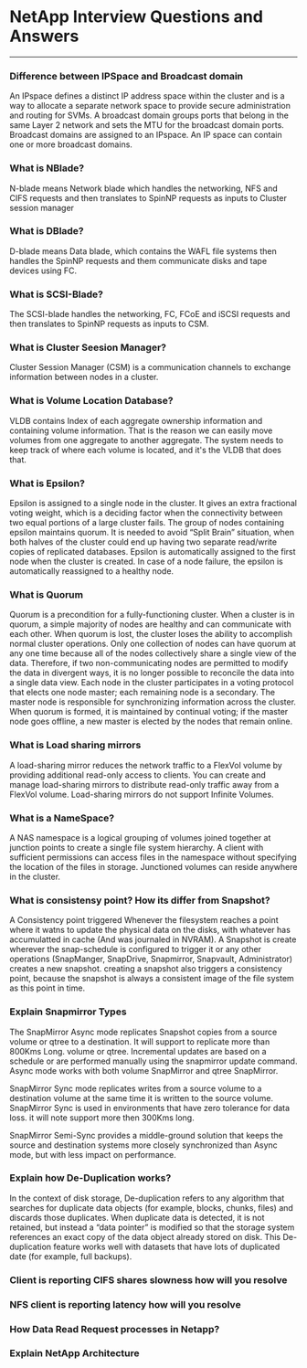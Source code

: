 # NetApp Interview Questions and Answers
_______________________________________________________

### Difference between IPSpace and Broadcast domain
An IPspace defines a distinct IP address space within the cluster and is a way to allocate a separate network space to provide secure administration and routing for SVMs.
A broadcast domain groups ports that belong in the same Layer 2 network and sets the MTU for the broadcast domain ports. Broadcast domains are assigned to an IPspace. An IP space can contain one or more broadcast domains.

### What is NBlade?
N-blade means Network blade which handles the networking, NFS and CIFS requests and then translates to SpinNP requests as inputs to Cluster session manager

### What is DBlade?
D-blade means Data blade, which contains the WAFL file systems then handles the SpinNP requests and them communicate disks and tape devices using FC.

### What is SCSI-Blade?
The SCSI-blade handles the networking, FC, FCoE and iSCSI requests and then translates to SpinNP requests as inputs to CSM.

### What is Cluster Seesion Manager?
Cluster Session Manager (CSM) is a communication channels to exchange information between nodes in a cluster.

### What is Volume Location Database?
VLDB contains Index of each aggregate ownership information and containing volume information. That is the reason we can easily move volumes from one aggregate to another aggregate. The system needs to keep track of where each volume is located, and it's the VLDB that does that.

### What is Epsilon?
Epsilon is assigned to a single node in the cluster. It gives an extra fractional voting weight, which is a deciding factor when the connectivity between two equal portions of a large cluster fails. The group of nodes containing epsilon maintains quorum. It is needed to avoid “Split Brain” situation, when both halves of the cluster could end up having two separate read/write copies of replicated databases. Epsilon is automatically assigned to the first node when the cluster is created. In case of a node failure, the epsilon is automatically reassigned to a healthy node.

### What is Quorum
Quorum is a precondition for a fully-functioning cluster. When a cluster is in quorum, a simple majority of nodes are healthy and can communicate with each other. When quorum is lost, the cluster loses the ability to accomplish normal cluster operations. Only one collection of nodes can have quorum at any one time because all of the nodes collectively share a single view of the data. Therefore, if two non-communicating nodes are permitted to modify the data in divergent ways, it is no longer possible to reconcile the data into a single data view. Each node in the cluster participates in a voting protocol that elects one node master; each remaining node is a secondary. The master node is responsible for synchronizing information across the cluster. When quorum is formed, it is maintained by continual voting; if the master node goes offline, a new master is elected by the nodes that remain online.


### What is Load sharing mirrors
A load-sharing mirror reduces the network traffic to a FlexVol volume by providing additional read-only access to clients. You can create and manage load-sharing mirrors to distribute read-only traffic away from a FlexVol volume. Load-sharing mirrors do not support Infinite Volumes.

### What is a NameSpace?
A NAS namespace is a logical grouping of volumes joined together at junction points to create a single file system hierarchy. A client with sufficient permissions can access files in the namespace without specifying the location of the files in storage. Junctioned volumes can reside anywhere in the cluster.

### What is consistensy point? How its differ from Snapshot?
A Consistency point triggered Whenever the filesystem reaches a point where it watns to update the physical data on the disks, with whatever has accumulatted in cache (And was journaled in NVRAM). 
A Snapshot is create wherever the snap-schedule is configured to trigger it or any other operations (SnapManger, SnapDrive, Snapmirror, Snapvault, Administrator) creates a new snapshot. creating a snapshot also triggers a consistency point, because the snapshot is always a consistent image of the file system as this point in time.

### Explain Snapmirror Types
The SnapMirror Async mode replicates Snapshot copies from a source volume or qtree to a destination. It will support to replicate more than 800Kms Long. volume or qtree. Incremental updates are based on a schedule or are performed manually using the snapmirror update command. Async mode works with both volume SnapMirror and qtree SnapMirror.

SnapMirror Sync mode replicates writes from a source volume to a destination volume at the same time it is written to the source volume. SnapMirror Sync is used in environments that have zero tolerance for data loss. it will note support more then 300Kms long.

SnapMirror Semi-Sync provides a middle-ground solution that keeps the source and destination systems more closely synchronized than Async mode, but with less impact on performance.

### Explain how De-Duplication works?
In the context of disk storage, De-duplication refers to any algorithm that searches for duplicate data objects (for example, blocks, chunks, files) and discards those duplicates. When duplicate data is detected, it is not retained, but instead a “data pointer” is modified so that the storage system references an exact copy of the data object already stored on disk. This De-duplication feature works well with datasets that have lots of duplicated date (for example, full backups).

### Client is reporting CIFS shares slowness how will you resolve
### NFS client is reporting latency how will you resolve
### How Data Read Request processes in Netapp?
### Explain NetApp Architecture
